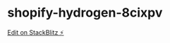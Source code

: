 # shopify-hydrogen-8cixpv

[Edit on StackBlitz ⚡️](https://stackblitz.com/edit/shopify-hydrogen-8cixpv)